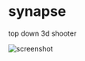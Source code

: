 synapse
=======

top down 3d shooter

![screenshot](https://raw.github.com/catmanjan/synapse/master/screenshot.png)
